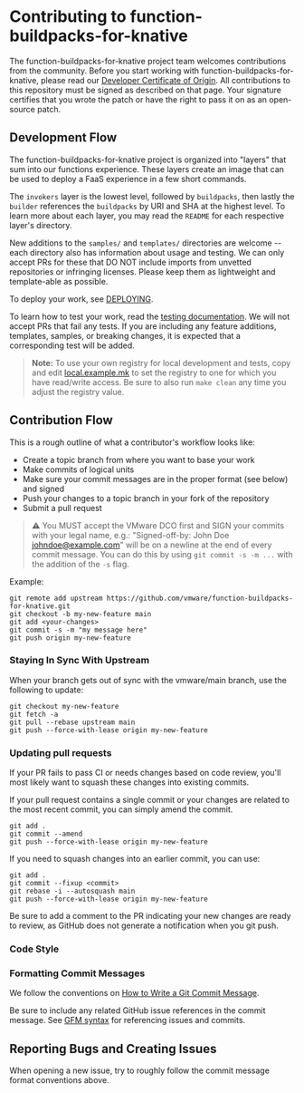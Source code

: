 
# Contributing to function-buildpacks-for-knative

The function-buildpacks-for-knative project team welcomes contributions from the community. Before you start working with function-buildpacks-for-knative, please
read our [Developer Certificate of Origin](https://cla.vmware.com/dco). All contributions to this repository must be
signed as described on that page. Your signature certifies that you wrote the patch or have the right to pass it on
as an open-source patch.

## Development Flow

The function-buildpacks-for-knative project is organized into "layers" that sum into our functions experience. These layers create an image that can be used to deploy a FaaS experience in a few short commands.

The `invokers` layer is the lowest level, followed by `buildpacks`, then lastly the `builder` references the `buildpacks` by URI and SHA at the highest level. To learn more about each layer, you may read the `README` for each respective layer's directory.

New additions to the `samples/` and `templates/` directories are welcome -- each directory also has information about usage and testing. We can only accept PRs for these that DO NOT include imports from unvetted repositories or infringing licenses. Please keep them as lightweight and template-able as possible.

To deploy your work, see [DEPLOYING](DEPLOYING.md).

To learn how to test your work, read the [testing documentation](/tests/README.md). We will not accept PRs that fail any tests. If you are including any feature additions, templates, samples, or breaking changes, it is expected that a corresponding test will be added.

> **Note:** To use your own registry for local development and tests, copy and edit [local.example.mk](/local.example.mk) to set the registry to one for which you have read/write access.
> Be sure to also run `make clean` any time you adjust the registry value.

## Contribution Flow

This is a rough outline of what a contributor's workflow looks like:

- Create a topic branch from where you want to base your work
- Make commits of logical units
- Make sure your commit messages are in the proper format (see below) and signed
- Push your changes to a topic branch in your fork of the repository
- Submit a pull request

> ⚠️ You MUST accept the VMware DCO first and SIGN your commits with your legal name, e.g.: "Signed-off-by: John Doe <johndoe@example.com>" will be on a newline at the end of every commit message. You can do this by using `git commit -s -m ...` with the addition of the `-s` flag.

Example:

``` shell
git remote add upstream https://github.com/vmware/function-buildpacks-for-knative.git
git checkout -b my-new-feature main
git add <your-changes>
git commit -s -m "my message here"
git push origin my-new-feature
```

### Staying In Sync With Upstream

When your branch gets out of sync with the vmware/main branch, use the following to update:

``` shell
git checkout my-new-feature
git fetch -a
git pull --rebase upstream main
git push --force-with-lease origin my-new-feature
```

### Updating pull requests

If your PR fails to pass CI or needs changes based on code review, you'll most likely want to squash these changes into
existing commits.

If your pull request contains a single commit or your changes are related to the most recent commit, you can simply
amend the commit.

``` shell
git add .
git commit --amend
git push --force-with-lease origin my-new-feature
```

If you need to squash changes into an earlier commit, you can use:

``` shell
git add .
git commit --fixup <commit>
git rebase -i --autosquash main
git push --force-with-lease origin my-new-feature
```

Be sure to add a comment to the PR indicating your new changes are ready to review, as GitHub does not generate a
notification when you git push.

### Code Style

### Formatting Commit Messages

We follow the conventions on [How to Write a Git Commit Message](http://chris.beams.io/posts/git-commit/).

Be sure to include any related GitHub issue references in the commit message.  See
[GFM syntax](https://guides.github.com/features/mastering-markdown/#GitHub-flavored-markdown) for referencing issues
and commits.

## Reporting Bugs and Creating Issues

When opening a new issue, try to roughly follow the commit message format conventions above.
